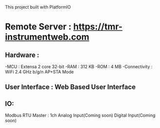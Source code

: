 This project built with PlatformIO

# Remote Server : **https://tmr-instrumentweb.com**
## Hardware :
-MCU : Extensa 2 core 32-bit
-RAM : 312 KB
-ROM : 4 MB
-Connectivity : WiFi 2.4 GHz b/g/n AP+STA Mode

## User Interface : Web Based User Interface

## IO:
Modbus RTU Master : 1ch
Analog Input(Coming soon)
Digital Input(Coming soon)
